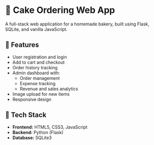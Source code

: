 # 🍰 Cake Ordering Web App

A full-stack web application for a homemade bakery, built using Flask, SQLite, and vanilla JavaScript.

## 🚀 Features

- User registration and login  
- Add to cart and checkout  
- Order history tracking  
- Admin dashboard with:  
  - Order management  
  - Expense tracking  
  - Revenue and sales analytics  
- Image upload for new items  
- Responsive design  

## 🔧 Tech Stack

- **Frontend:** HTML5, CSS3, JavaScript  
- **Backend:** Python (Flask)  
- **Database:** SQLite3  
